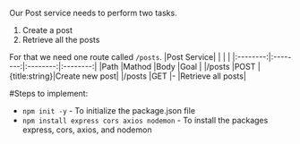 Our Post service needs to perform two tasks.

1. Create a post
2. Retrieve all the posts

For that we need one route called `/posts`.
|Post Service| | | |
|:--------:|:--------:|:--------:|:--------:|
|Path |Mathod |Body |Goal |
|/posts |POST |{title:string}|Create new post|
|/posts |GET |- |Retrieve all posts|

#Steps to implement:

- `npm init -y` - To initialize the package.json file
- `npm install express cors axios nodemon` - To install the packages express, cors, axios, and nodemon
